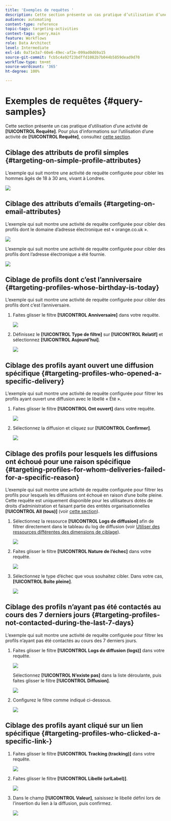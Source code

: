 ```yaml
---
title: 'Exemples de requêtes '
description: Cette section présente un cas pratique d’utilisation d’une activité de Requête.
audience: automating
content-type: reference
topic-tags: targeting-activities
context-tags: query,main
feature: Workflows
role: Data Architect
level: Intermediate
exl-id: 0a71e3a7-60e6-49ec-af2e-099ad0d69a15
source-git-commit: fcb5c4a92f23bdffd1082b7b044b5859dead9d70
workflow-type: tm+mt
source-wordcount: '365'
ht-degree: 100%

---
```


# Exemples de requêtes     {#query-samples}

Cette section présente un cas pratique d’utilisation d’une activité de **[!UICONTROL Requête]**. Pour plus d’informations sur l’utilisation d’une activité de **[!UICONTROL Requête]**, consultez [cette section](../../automating/using/query.md).

## Ciblage des attributs de profil simples {#targeting-on-simple-profile-attributes}

L’exemple qui suit montre une activité de requête configurée pour cibler les hommes âgés de 18 à 30 ans, vivant à Londres.

![](assets/query_sample_1.png)

## Ciblage des attributs d’emails      {#targeting-on-email-attributes}

L’exemple qui suit montre une activité de requête configurée pour cibler des profils dont le domaine d’adresse électronique est « orange.co.uk ».

![](assets/query_sample_emaildomain.png)

L’exemple qui suit montre une activité de requête configurée pour cibler des profils dont l’adresse électronique a été fournie.

![](assets/query_sample_emailnotempty.png)

## Ciblage de profils dont c’est l’anniversaire      {#targeting-profiles-whose-birthday-is-today}

L’exemple qui suit montre une activité de requête configurée pour cibler des profils dont c’est l’anniversaire.

1. Faites glisser le filtre **[!UICONTROL Anniversaire]** dans votre requête.

   ![](assets/query_sample_birthday.png)

1. Définissez le **[!UICONTROL Type de filtre]** sur **[!UICONTROL Relatif]** et sélectionnez **[!UICONTROL Aujourd’hui]**.

   ![](assets/query_sample_birthday2.png)

## Ciblage des profils ayant ouvert une diffusion spécifique {#targeting-profiles-who-opened-a-specific-delivery}

L’exemple qui suit montre une activité de requête configurée pour filtrer les profils ayant ouvert une diffusion avec le libellé « Été ».

1. Faites glisser le filtre **[!UICONTROL Ont ouvert]** dans votre requête.

   ![](assets/query_sample_opened.png)

1. Sélectionnez la diffusion et cliquez sur **[!UICONTROL Confirmer]**.

   ![](assets/query_sample_opened2.png)

## Ciblage des profils pour lesquels les diffusions ont échoué pour une raison spécifique {#targeting-profiles-for-whom-deliveries-failed-for-a-specific-reason}

L’exemple qui suit montre une activité de requête configurée pour filtrer les profils pour lesquels les diffusions ont échoué en raison d’une boîte pleine. Cette requête est uniquement disponible pour les utilisateurs dotés de droits d’administration et faisant partie des entités organisationnelles **[!UICONTROL All (tous)]** (voir [cette section](../../administration/using/organizational-units.md)).

1. Sélectionnez la ressource **[!UICONTROL Logs de diffusion]** afin de filtrer directement dans le tableau du log de diffusion (voir [Utiliser des ressources différentes des dimensions de ciblage](../../automating/using/using-resources-different-from-targeting-dimensions.md)).

   ![](assets/query_sample_failure1.png)

1. Faites glisser le filtre **[!UICONTROL Nature de l’échec]** dans votre requête.

   ![](assets/query_sample_failure2.png)

1. Sélectionnez le type d’échec que vous souhaitez cibler. Dans votre cas, **[!UICONTROL Boîte pleine]**.

   ![](assets/query_sample_failure3.png)

## Ciblage des profils n’ayant pas été contactés au cours des 7 derniers jours {#targeting-profiles-not-contacted-during-the-last-7-days}

L’exemple qui suit montre une activité de requête configurée pour filtrer les profils n’ayant pas été contactés au cours des 7 derniers jours.

1. Faites glisser le filtre **[!UICONTROL Logs de diffusion (logs)]** dans votre requête.

   ![](assets/query_sample_7days.png)

   Sélectionnez **[!UICONTROL N’existe pas]** dans la liste déroulante, puis faites glisser le filtre **[!UICONTROL Diffusion]**.

   ![](assets/query_sample_7days1.png)

1. Configurez le filtre comme indiqué ci-dessous.

   ![](assets/query_sample_7days2.png)

## Ciblage des profils ayant cliqué sur un lien spécifique      {#targeting-profiles-who-clicked-a-specific-link-}

1. Faites glisser le filtre **[!UICONTROL Tracking (tracking)]** dans votre requête.

   ![](assets/query_sample_trackinglogs.png)

1. Faites glisser le filtre **[!UICONTROL Libellé (urlLabel)]**.

   ![](assets/query_sample_trackinglogs2.png)

1. Dans le champ **[!UICONTROL Valeur]**, saisissez le libellé défini lors de l’insertion du lien à la diffusion, puis confirmez.

   ![](assets/query_sample_trackinglogs3.png)
